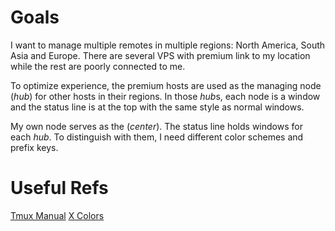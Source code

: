 # Goals

I want to manage multiple remotes in multiple regions: North America,
South Asia and Europe. There are several VPS with premium link to my
location while the rest are poorly connected to me.

To optimize experience, the premium hosts are used as the managing node (*hub*) for other hosts in their regions. In those *hub*s, each node is a window and the status line is at the top with the same style as normal windows.

My own node serves as the (*center*). The status line holds windows for
each *hub*. To distinguish with them, I need different color schemes and
prefix keys.

# Useful Refs

[Tmux Manual](https://man7.org/linux/man-pages/man1/tmux.1.html)
[X Colors](https://en.wikipedia.org/wiki/X11_color_names)

